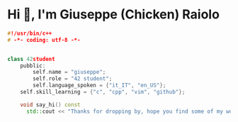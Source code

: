 <h1>Hi 👋, I'm Giuseppe (Chicken) Raiolo</h1>

```cpp
#!/usr/bin/c++
# -*- coding: utf-8 -*-


class 42student
    pubblic:
        self.name = "giuseppe";
        self.role = "42 student";
        self.language_spoken = {"it_IT", "en_US"};
	self.skill_learning = {"c", "cpp", "vim", "github"};

    void say_hi() const 
      std::cout << "Thanks for dropping by, hope you find some of my work interesting." << std::endl;
    


```
<!---
graiolo/graiolo is a ✨ special ✨ repository because its `README.md` (this file) appears on your GitHub profile.
You can click the Preview link to take a look at your changes.
--->
